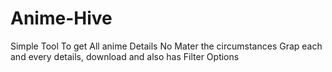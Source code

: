 # Anime-Hive
Simple Tool To get All anime Details No Mater the circumstances Grap each and every details, download and also has Filter Options
